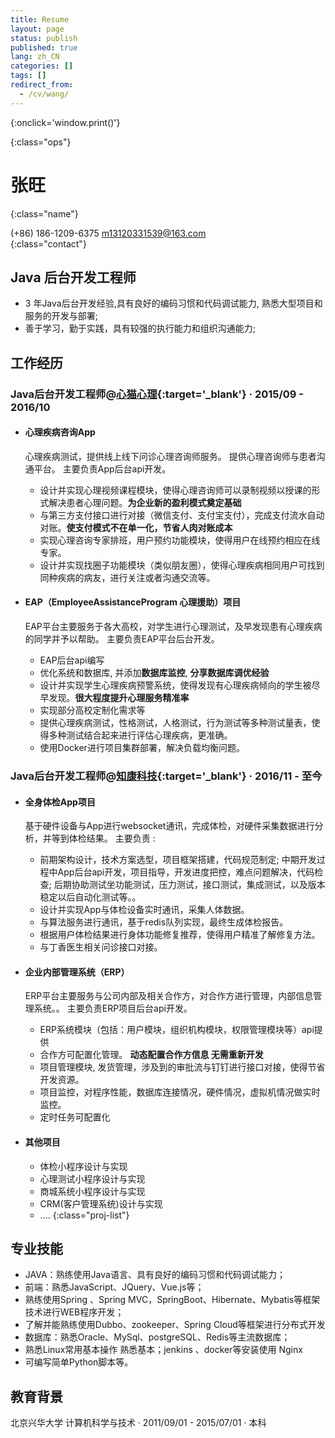 ```yaml
---
title: Resume
layout: page
status: publish
published: true
lang: zh_CN
categories: []
tags: []
redirect_from:
  - /cv/wang/
---
```


<link href="/css/resume.css" rel="stylesheet" />
<style type="text/css">
.post-content {
	font-family: 'PingFang SC', 'Hiragino Sans GB',
		'Microsoft YaHei',
		'WenQuanYi Micro Hei',
		'Helvetica Neue', Helvetica, Arial, sans-serif;
}

.post-content h4 {
	font-size: 16px;
	margin-bottom: 5px;
}

ul.proj-list {
	margin: 0;
	list-style: none;
}

ul.proj-list > li > ul {
	margin-left: 30px;
	list-style: initial;
}
</style>

[<i class="fa fa-language"></i>](/resume/ '英文简历')
[<i class="fa fa-print"></i>](# '打印简历'){:onclick='window.print()'}
<!--
[<i class="fa fa-download"></i>](/assets/resume.pdf '下载简历')
-->
{:class="ops"}

# 张旺
{:class="name"}

<i class="fa fa-fw fa-phone"></i> (+86) 186-1209-6375
<i class="fa fa-fw fa-envelope-o"></i> [m13120331539@163.com](mailto:m13120331539@163.com)
<br/>
{:class="contact"}

## Java 后台开发工程师

* 3 年Java后台开发经验,具有良好的编码习惯和代码调试能力, 熟悉大型项目和服务的开发与部署;
* 善于学习，勤于实践，具有较强的执行能力和组织沟通能力;

## 工作经历

### Java后台开发工程师@[心猫心理](https://www.120xinmao.com){:target='_blank'} &middot; 2015/09 - 2016/10

* #### 心理疾病咨询App

	心理疾病测试，提供线上线下问诊心理咨询师服务。
	提供心理咨询师与患者沟通平台。
	主要负责App后台api开发。

	* 设计并实现心理视频课程模块，使得心理咨询师可以录制视频以授课的形式解决患者心理问题。**为企业新的盈利模式奠定基础**
	* 与第三方支付接口进行对接（微信支付、支付宝支付），完成支付流水自动对账。**使支付模式不在单一化，节省人肉对账成本**
	* 实现心理咨询专家排班，用户预约功能模块，使得用户在线预约相应在线专家。
	* 设计并实现找圈子功能模块（类似朋友圈），使得心理疾病相同用户可找到同种疾病的病友，进行关注或者沟通交流等。

* #### EAP（EmployeeAssistanceProgram 心理援助）项目

	EAP平台主要服务于各大高校，对学生进行心理测试，及早发现患有心理疾病的同学并予以帮助。
	主要负责EAP平台后台开发。

	* EAP后台api编写
	* 优化系统和数据库, 并添加**数据库监控**, **分享数据库调优经验**
	* 设计并实现学生心理疾病预警系统，使得发现有心理疾病倾向的学生被尽早发现。**很大程度提升心理服务精准率**
	* 实现部分高校定制化需求等
	* 提供心理疾病测试，性格测试，人格测试，行为测试等多种测试量表，使得多种测试结合起来进行评估心理疾病，更准确。
	* 使用Docker进行项目集群部署，解决负载均衡问题。
  
### Java后台开发工程师@[知康科技](http://www.zhikangkeji.com){:target='_blank'} &middot; 2016/11 - 至今

* #### 全身体检App项目

	基于硬件设备与App进行websocket通讯，完成体检，对硬件采集数据进行分析，并等到体检结果。
	主要负责 :
	
	* 前期架构设计，技术方案选型，项目框架搭建，代码规范制定;
	中期开发过程中App后台api开发，项目指导，开发进度把控，难点问题解决，代码检查;
	后期协助测试坐功能测试，压力测试，接口测试，集成测试，以及版本稳定以后自动化测试等。。
	* 设计并实现App与体检设备实时通讯，采集人体数据。
	* 与算法服务进行通讯，基于redis队列实现，最终生成体检报告。
	* 根据用户体检结果进行身体功能修复推荐，使得用户精准了解修复方法。
	* 与丁香医生相关问诊接口对接。

* #### 企业内部管理系统（ERP）

	ERP平台主要服务与公司内部及相关合作方，对合作方进行管理，内部信息管理系统。。
	主要负责ERP项目后台api开发。

	* ERP系统模块（包括：用户模块，组织机构模块，权限管理模块等）api提供
	* 合作方可配置化管理。 **动态配置合作方信息 无需重新开发**
  * 项目管理模块, 发货管理，涉及到的审批流与钉钉进行接口对接，使得节省开发资源。
  * 项目监控，对程序性能，数据库连接情况，硬件情况，虚拟机情况做实时监控。
  * 定时任务可配置化

* #### 其他项目

	* 体检小程序设计与实现
	* 心理测试小程序设计与实现
	* 商城系统小程序设计与实现
	* CRM(客户管理系统)设计与实现
  * ....
{:class="proj-list"}

## 专业技能

* JAVA：熟练使用Java语言、具有良好的编码习惯和代码调试能力；
* 前端：熟悉JavaScript、JQuery、Vue.js等；
* 熟练使用Spring 、Spring MVC，SpringBoot、Hibernate、Mybatis等框架技术进行WEB程序开发；
* 了解并能熟练使用Dubbo、zookeeper、Spring Cloud等框架进行分布式开发 
* 数据库：熟悉Oracle、MySql、postgreSQL、Redis等主流数据库；
* 熟悉Linux常用基本操作 熟悉基本；jenkins 、docker等安装使用 Nginx
* 可编写简单Python脚本等。


## 教育背景

北京兴华大学                                       计算机科学与技术
&middot; 2011/09/01 - 2015/07/01 &middot; 本科
